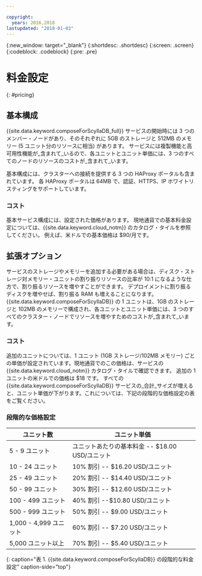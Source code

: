 ```yaml
---

copyright:
  years: 2016,2018
lastupdated: "2018-01-03"
---
```


{:new_window: target="_blank"}
{:shortdesc: .shortdesc}
{:screen: .screen}
{:codeblock: .codeblock}
{:pre: .pre}

# 料金設定
{: #pricing}

## 基本構成
{{site.data.keyword.composeForScyllaDB_full}} サービスの開始時には 3 つのメンバー・ノードがあり、そのそれぞれに 5GB のストレージと 512MB のメモリー (5 ユニット分のリソースに相当) があります。 サービスには複製機能と高可用性機能が_含まれて_いるので、各ユニットとユニット単価には、3 つのすべてのノードのリソースのコストが_含まれて_います。

基本構成には、クラスターへの接続を提供する 3 つの HAProxy ポータルも含まれています。 各 HAProxy ポータルは 64MB で、認証、HTTPS、IP ホワイトリスティングをサポートしています。

### コスト
基本サービス構成には、設定された価格があります。 現地通貨での基本料金設定については、{{site.data.keyword.cloud_notm}} のカタログ・タイルを参照してください。 例えば、米ドルでの基本価格は $90/月です。

## 拡張オプション
サービスのストレージやメモリーを追加する必要がある場合は、ディスク・ストレージ対メモリー・ユニットの割り振りリソースの比率が 10:1 になるような仕方で、割り振るリソースを増やすことができます。 デプロイメントに割り振るディスクを増やせば、割り振る RAM も増えることになります。 {{site.data.keyword.composeForScyllaDB}} の 1 ユニットは、1GB のストレージと 102MB のメモリーで構成され、各ユニットとユニット単価には、3 つのすべてのクラスター・ノードでリソースを増やすためのコストが_含まれて_います。

### コスト
追加のユニットについては、1 ユニット (1GB ストレージ/102MB メモリー) ごとの単価が設定されています。現地通貨でのこの価格は、サービスの {{site.data.keyword.cloud_notm}} カタログ・タイルで確認できます。 追加の 1 ユニットの米ドルでの価格は $18 です。 すべての {{site.data.keyword.composeForScyllaDB}} サービスの_合計_サイズが増えると、ユニット単価が下がります。これについては、下記の段階的な価格設定の表をご覧ください。

### 段階的な価格設定
ユニット数|ユニット単価
----------|-----------
5 - 9 ユニット|ユニットあたりの基本料金 -- $18.00 USD/ユニット
10 - 24 ユニット|10% 割引 -- $16.20 USD/ユニット
25 - 49 ユニット|20% 割引 -- $14.40 USD/ユニット
50 - 99 ユニット|30% 割引 -- $12.60 USD/ユニット
100 - 499 ユニット|40% 割引 --$10.80 USD/ユニット
500 - 999 ユニット|50% 割引 -- $9.00 USD/ユニット
1,000 - 4,999 ユニット|60% 割引 -- $7.20 USD/ユニット
5,000 ユニット以上|70% 割引 -- $5.40 USD/ユニット
{: caption="表 1. {{site.data.keyword.composeForScyllaDB}} の段階的な料金設定" caption-side="top"}
